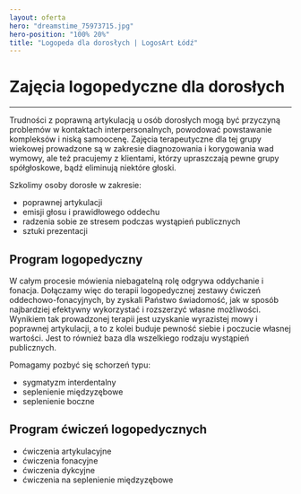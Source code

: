 ```yaml
---
layout: oferta
hero: "dreamstime_75973715.jpg"
hero-position: "100% 20%"
title: "Logopeda dla dorosłych | LogosArt Łódź"
---
```


# Zajęcia logopedyczne dla dorosłych

<hr>

Trudności z poprawną artykulacją u osób dorosłych mogą być przyczyną problemów w kontaktach interpersonalnych,
powodować powstawanie kompleksów i niską samoocenę. 
Zajęcia terapeutyczne dla tej grupy wiekowej
prowadzone są w zakresie diagnozowania i korygowania wad wymowy, ale też pracujemy z klientami,
którzy upraszczają pewne grupy spółgłoskowe, bądź eliminują niektóre głoski.

Szkolimy osoby dorosłe w zakresie:

- poprawnej artykulacji
- emisji głosu i prawidłowego oddechu
- radzenia sobie ze stresem podczas wystąpień publicznych
- sztuki prezentacji


## Program logopedyczny

W całym procesie mówienia niebagatelną rolę odgrywa oddychanie i fonacja.
Dołączamy więc do terapii logopedycznej zestawy ćwiczeń oddechowo-fonacyjnych,
by zyskali Państwo świadomość, jak w sposób najbardziej efektywny wykorzystać
i rozszerzyć własne możliwości. Wynikiem tak prowadzonej terapii jest uzyskanie wyrazistej
mowy i  poprawnej artykulacji, a to z kolei buduje pewność siebie i poczucie własnej wartości.
Jest to również baza dla wszelkiego rodzaju wystąpień publicznych.

Pomagamy pozbyć się schorzeń typu:
- sygmatyzm interdentalny
- seplenienie międzyzębowe
- seplenienie boczne


## Program ćwiczeń logopedycznych

- ćwiczenia artykulacyjne
- ćwiczenia fonacyjne
- ćwiczenia dykcyjne
- ćwiczenia na seplenienie międzyzębowe
